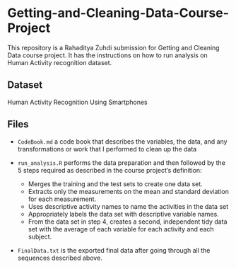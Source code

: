 # Getting-and-Cleaning-Data-Course-Project

This repository is a Rahaditya Zuhdi submission for Getting and Cleaning Data course project. It has the instructions on how to run analysis on Human Activity recognition dataset.

## Dataset
Human Activity Recognition Using Smartphones

## Files
- `CodeBook.md` a code book that describes the variables, the data, and any transformations or work that I performed to clean up the data

- `run_analysis.R` performs the data preparation and then followed by the 5 steps required as described in the course project’s definition:
  - Merges the training and the test sets to create one data set.
  - Extracts only the measurements on the mean and standard deviation for each measurement.
  - Uses descriptive activity names to name the activities in the data set
  - Appropriately labels the data set with descriptive variable names.
  - From the data set in step 4, creates a second, independent tidy data set with the average of each variable for each activity and each subject.

- `FinalData.txt` is the exported final data after going through all the sequences described above.
